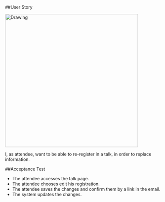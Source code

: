 ##User Story

<img src="https://github.com/FEUPTalks/Frontend/blob/develop/prototype/imagens/EditingOptiontsRegist.png" alt="Drawing" width="430px"/><br/>

I, as attendee, want to be able to re-register in a talk, in order to replace information.

##Acceptance Test

* The attendee accesses the talk page.
* The attendee chooses edit his registration.
* The attendee saves the changes and confirm them by a link in the email.
* The system updates the changes.
